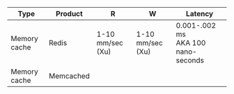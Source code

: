 | Type         | Product   | R                | W                | Latency                                |
| ------------ | --------- | ---------------- | ---------------- | -------------------------------------- |
| Memory cache | Redis     | 1-10 mm/sec (Xu) | 1-10 mm/sec (Xu) | 0.001-.002 ms<br>AKA 100 nano- seconds |
| Memory cache | Memcached |                  |                  |                                        |
